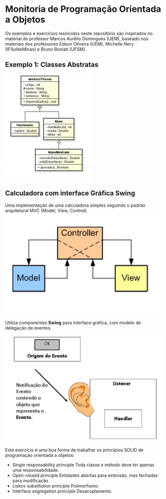 # Monitoria de Programação Orientada a Objetos
Os exemplos e exercícios resolvidos neste repositório são inspirados no material do professor Marcos Aurélio Domingues (UEM), baseado nos materiais dos professores Edson Oliveira (UEM), Michelle Nery (IFSuldeMinas) e Bruno Boniati (UFSM).
## Exemplo 1: Classes Abstratas

![Exemplo 1](exemplo1.png)

## Calculadora com interface Gráfica Swing 
Uma implementação de uma calculadora simples seguindo o padrão arquitetural MVC (Model, View, Control).
![MVC](mvc.png)

Utiliza componentes **Swing** para interface gráfica, com modelo de delegação de eventos.
![Modelo de delegação de eventos](delecacao.png)

Este exercício é uma boa forma de trabalhar os princípios SOLID de programação orientada a objetos:
* Single responsability principle 
Toda classe e método deve ter apenas uma responsabilidade.
* Open-closed principle 
Entidades abertas para extensão, mas fechadas para modificação
* Liskov substitution principle
Polimorfismo.
* Interface segregation principle
Desacoplamento.
